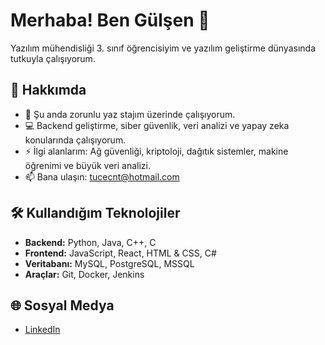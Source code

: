 # Merhaba! Ben Gülşen 👋

Yazılım mühendisliği 3. sınıf öğrencisiyim ve yazılım geliştirme dünyasında tutkuyla çalışıyorum.

## 🚀 Hakkımda

- 🌱 Şu anda zorunlu yaz stajım üzerinde çalışıyorum.
- 💻 Backend geliştirme, siber güvenlik, veri analizi ve yapay zeka konularında çalışıyorum.
- ⚡ İlgi alanlarım: Ağ güvenliği, kriptoloji, dağıtık sistemler, makine öğrenimi ve büyük veri analizi.
- 📫 Bana ulaşın: tucecnt@hotmail.com

## 🛠 Kullandığım Teknolojiler

- **Backend:** Python, Java, C++, C
- **Frontend:** JavaScript, React, HTML & CSS, C#
- **Veritabanı:** MySQL, PostgreSQL, MSSQL 
- **Araçlar:** Git, Docker, Jenkins


## 🌐 Sosyal Medya

- [LinkedIn](https://www.linkedin.com/in/g%C3%BCl%C5%9Fen-%C3%A7intu%C4%9Flu-b10b75233/)



